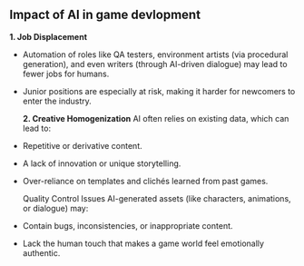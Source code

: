 ## Impact of AI in game devlopment 

**1. Job Displacement**
- Automation of roles like QA testers, environment artists (via procedural generation), and even writers (through AI-driven dialogue) may lead to fewer jobs for humans.

- Junior positions are especially at risk, making it harder for newcomers to enter the industry.

   **2. Creative Homogenization**
AI often relies on existing data, which can lead to:
- Repetitive or derivative content.
- A lack of innovation or unique storytelling.
- Over-reliance on templates and clichés learned from past games.

   Quality Control Issues
  AI-generated assets (like characters, animations, or dialogue) may:
- Contain bugs, inconsistencies, or inappropriate content.
- Lack the human touch that makes a game world feel emotionally authentic.

  





